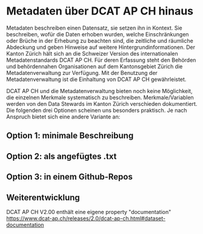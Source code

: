 # Metadaten über DCAT AP CH hinaus

Metadaten beschreiben einen Datensatz, sie setzen ihn in Kontext. Sie beschreiben, wofür die Daten erhoben wurden, welche Einschränkungen oder Brüche in der Erhebung zu beachten sind, die zeitliche und räumliche Abdeckung und geben Hinweise auf weitere Hintergrundinformationen. Der Kanton Zürich hält sich an die Schweizer Version des internationalen Metadatenstandards DCAT AP CH. Für deren Erfassung steht den Behörden und behördennahen Organisationen auf dem Kantonsgebiet Zürich die Metadatenverwaltung zur Verfügung. Mit der Benutzung der Metadatenverwaltung ist die Einhaltung von DCAT AP CH gewährleistet.

DCAT AP CH und die Metadatenverwaltung bieten noch keine Möglichkeit, die einzelnen Merkmale systematisch zu beschreiben. Merkmale/Variablen werden von den Data Stewards im Kanton Zürich verschieden dokumentiert. Die folgenden drei Optionen scheinen uns besonders praktisch. Je nach Anspruch bietet sich eine andere Variante an:

## Option 1: minimale Beschreibung

## Option 2: als angefügtes .txt

## Option 3: in einem Github-Repos

## Weiterentwicklung
DCAT AP CH V2.00 enthält eine eigene property "documentation" https://www.dcat-ap.ch/releases/2.0/dcat-ap-ch.html#dataset-documentation
